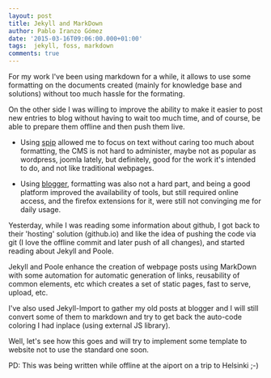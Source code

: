 ```yaml
---
layout: post
title: Jekyll and MarkDown
author: Pablo Iranzo Gómez
date: '2015-03-16T09:06:00.000+01:00'
tags:  jekyll, foss, markdown
comments: true
---
```

For my work I've been using markdown for a while, it allows to use some formatting on the documents created (mainly for knowledge base and solutions) without too much hassle for the formating.

On the other side I was willing to improve the ability to make it easier to post new entries to blog without having to wait too much time, and of course, be able to prepare them offline and then push them live.

- Using [spip](http://www.spip.net) allowed me to focus on text without  caring too much about formatting, the CMS is not hard to administer, maybe  not as popular as wordpress, joomla lately, but definitely, good for the  work it's intended to do, and not like traditional webpages.

- Using [blogger](http://www.blogger.com), formatting was also not a hard  part, and being a good platform improved the availability of tools, but  still required online access, and the firefox extensions for it, were still  not convinging me for daily usage.

Yesterday, while I was reading some information about github, I got back to their 'hosting' solution (github.io) and like the idea of pushing the code via git (I love the offline commit and later push of all changes), and started reading about Jekyll and Poole.

Jekyll and Poole enhance the creation of webpage posts using MarkDown with some automation for automatic generation of links, reusability of common elements, etc which creates a set of static pages, fast to serve, upload, etc.

I've also used Jekyll-Import to gather my old posts at blogger and I will still convert some of them to markdown and try to get back the auto-code coloring I had inplace (using external JS library).

Well, let's see how this goes and will try to implement some template to website not to use the standard one soon.

PD: This was being written while offline at the aiport on a trip to Helsinki ;-)
